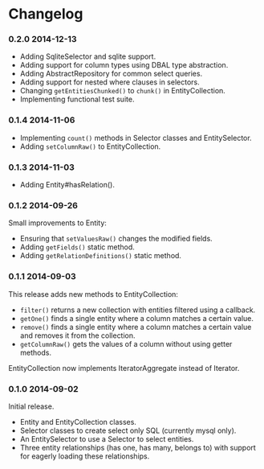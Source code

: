 Changelog
=========

### 0.2.0 2014-12-13

* Adding SqliteSelector and sqlite support.
* Adding support for column types using DBAL type abstraction.
* Adding AbstractRepository for common select queries.
* Adding support for nested where clauses in selectors.
* Changing `getEntitiesChunked()` to `chunk()` in EntityCollection.
* Implementing functional test suite.

### 0.1.4 2014-11-06

* Implementing `count()` methods in Selector classes and
  EntitySelector.
* Adding `setColumnRaw()` to EntityCollection.

### 0.1.3 2014-11-03

* Adding Entity#hasRelation().

### 0.1.2 2014-09-26

Small improvements to Entity:

* Ensuring that `setValuesRaw()` changes the modified fields.
* Adding `getFields()` static method.
* Adding `getRelationDefinitions()` static method.

### 0.1.1 2014-09-03

This release adds new methods to EntityCollection:

* `filter()` returns a new collection with entities filtered using a
  callback.
* `getOne()` finds a single entity where a column matches a certain
  value.
* `remove()` finds a single entity where a column matches a certain
  value and removes it from the collection.
* `getColumnRaw()` gets the values of a column without using getter
  methods.

EntityCollection now implements IteratorAggregate instead of Iterator.

### 0.1.0 2014-09-02

Initial release.

* Entity and EntityCollection classes.
* Selector classes to create select only SQL (currently mysql only).
* An EntitySelector to use a Selector to select entities.
* Three entity relationships (has one, has many, belongs to) with
  support for eagerly loading these relationships.
